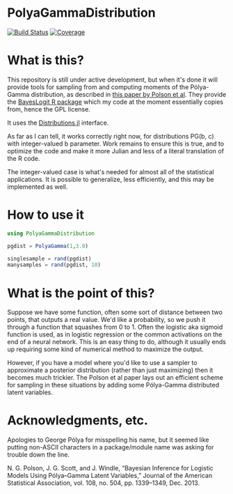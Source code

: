# PolyaGammaDistribution

[![Build Status](https://github.com/currymj/PolyaGammaDistribution.jl/actions/workflows/CI.yml/badge.svg?branch=main)](https://github.com/currymj/PolyaGammaDistribution.jl/actions/workflows/CI.yml?query=branch%3Amain)
[![Coverage](https://codecov.io/gh/currymj/PolyaGammaDistribution.jl/branch/main/graph/badge.svg)](https://codecov.io/gh/currymj/PolyaGammaDistribution.jl)

# What is this?

This repository is still under active development, but when it's done it will provide tools for sampling from and computing moments of the Pólya-Gamma distribution, as described in [this paper by Polson et al](http://www.tandfonline.com/doi/abs/10.1080/01621459.2013.829001). They provide the [BayesLogit R package](https://cran.r-project.org/web/packages/BayesLogit/index.html) which my code at the moment essentially copies from, hence the GPL license.

It uses the [Distributions.jl](https://github.com/JuliaStats/Distributions.jl.git) interface.

As far as I can tell, it works correctly right now, for distributions PG(b, c) with integer-valued b parameter. Work remains to ensure this is true, and to optimize the code and make it more Julian and less of a literal
translation of the R code.

The integer-valued case is what's needed for almost all of the statistical applications. It is possible to generalize, less efficiently, and this may be implemented as well.

# How to use it

```julia
using PolyaGammaDistribution

pgdist = PolyaGamma(1,3.0)

singlesample = rand(pgdist)
manysamples = rand(pgdist, 10)
```

# What is the point of this?

Suppose we have some function, often some sort of distance between two points, that outputs a real value. We'd like a probability, so we push it through a function that squashes from 0 to 1. Often the logistic aka sigmoid function is used, as in logistic regression or the common activations on the end of a neural network. This is an easy thing to do, although it usually ends up requiring some kind of numerical method to maximize the output.

However, if you have a model where you'd like to use a sampler to approximate a posterior distribution (rather than just maximizing) then it becomes much trickier. The Polson et al paper lays out an efficient scheme for sampling in these situations by adding some Pólya-Gamma distributed latent variables.

# Acknowledgments, etc.

Apologies to George Pólya for misspelling his name, but it seemed like putting non-ASCII characters in a package/module name was asking for trouble down the line.

N. G. Polson, J. G. Scott, and J. Windle, “Bayesian Inference for Logistic Models Using Pólya–Gamma Latent Variables,” Journal of the American Statistical Association, vol. 108, no. 504, pp. 1339–1349, Dec. 2013.
